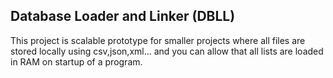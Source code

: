 ## Database Loader and Linker (DBLL)

This project is scalable prototype for smaller projects where all files are stored locally using csv,json,xml... and you can
allow that all lists are loaded in RAM on startup of a program. 
